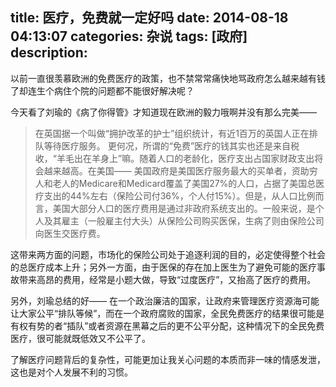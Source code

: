 title: 医疗，免费就一定好吗
date: 2014-08-18 04:13:07
categories: 杂说
tags: [政府]
description: 
---
以前一直很羡慕欧洲的免费医疗的政策，也不禁常常痛快地骂政府怎么越来越有钱了却连生个病住个院的问题都不能很好解决呢？

今天看了刘瑜的《病了你得管》才知道现在欧洲的毅力哦啊并没有那么完美——
> 在英国据一个叫做“拥护改革的护士”组织统计，有近1百万的英国人正在排队等待医疗服务。
更何况，所谓的“免费”医疗的钱其实也还是来自税收，“羊毛出在羊身上”嘛。随着人口的老龄化，医疗支出占国家财政支出将会越来越高。在美国——
> 美国政府是美国医疗服务最大的买单者，资助穷人和老人的Medicare和Medicard覆盖了美国27%的人口，占据了美国总医疗支出的44%左右（保险公司付36%，个人付15%）。但是，从人口比例而言，美国大部分人口的医疗费用是通过非政府系统支出的。一般来说，是个人及其雇主（一般雇主付大头）从保险公司购买医保，生病了则由保险公司向医生交医疗费。

这带来两方面的问题，市场化的保险公司处于追逐利润的目的，必定使得整个社会的总医疗成本上升；另外一方面，由于医保的存在加上医生为了避免可能的医疗事故带来高昂的费用，经常是小题大做，导致“过度医疗”，又抬高了医疗的费用。

另外，刘瑜总结的好——
在一个政治廉洁的国家，让政府来管理医疗资源海可能让大家公平“排队等候”，而在一个政府腐败的国家，全民免费医疗的结果很可能是有权有势的者“插队”或者资源在黑幕之后的更不公平分配，这种情况下的全民免费医疗，很可能就既低效又不公平了。

了解医疗问题背后的复杂性，可能更加让我关心问题的本质而非一味的情感发泄，这也是对个人发展不利的习惯。